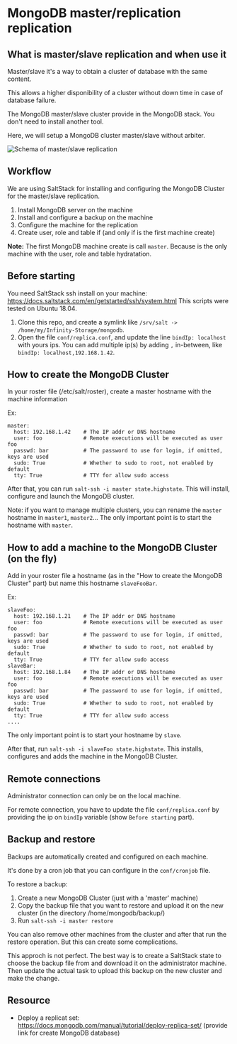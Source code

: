 # MongoDB master/replication replication

## What is master/slave replication and when use it

Master/slave it's a way to obtain a cluster of database with the same content.

This allows a higher disponibility of a cluster without down time in case of database failure.

The MongoDB master/slave cluster provide in the MongoDB stack. You don't need to install another tool.

Here, we will setup a MongoDB cluster master/slave without arbiter.

![Schema of master/slave replication](https://docs.mongodb.com/manual/_images/replica-set-read-write-operations-primary.bakedsvg.svg)


## Workflow

We are using SaltStack for installing and configuring the MongoDB Cluster for the master/slave replication.

1. Install MongoDB server on the machine
2. Install and configure a backup on the machine
3. Configure the machine for the replication
4. Create user, role and table if (and only if is the first machine create)

**Note:** The first MongoDB machine create is call `master`. Because is the only machine with the user, role and table hydratation.

## Before starting

You need SaltStack ssh install on your machine: https://docs.saltstack.com/en/getstarted/ssh/system.html
This scripts were tested on Ubuntu 18.04.

1. Clone this repo, and create a symlink like `/srv/salt -> /home/my/Infinity-Storage/mongodb`.
2. Open the file `conf/replica.conf`, and update the line `bindIp: localhost` with yours ips. You can add multiple ip(s) by adding `,` in-between, like `bindIp: localhost,192.168.1.42`.

## How to create the MongoDB Cluster

In your roster file (/etc/salt/roster), create a master hostname with the machine information

Ex:
```
master:
  host: 192.168.1.42    # The IP addr or DNS hostname
  user: foo             # Remote executions will be executed as user foo
  passwd: bar           # The password to use for login, if omitted, keys are used
  sudo: True            # Whether to sudo to root, not enabled by default
  tty: True             # TTY for allow sudo access
```

After that, you can run `salt-ssh -i master state.highstate`. This will install, configure and launch the MongoDB cluster.

Note: if you want to manage multiple clusters, you can rename the `master` hostname in `master1`, `master2`... The only important point is to start the hostname with `master`.


## How to add a machine to the MongoDB Cluster (on the fly)

Add in your roster file a hostname (as in the "How to create the MongoDB Cluster" part) but name this hostname `slaveFooBar`.

Ex:
```
slaveFoo:
  host: 192.168.1.21    # The IP addr or DNS hostname
  user: foo             # Remote executions will be executed as user foo
  passwd: bar           # The password to use for login, if omitted, keys are used
  sudo: True            # Whether to sudo to root, not enabled by default
  tty: True             # TTY for allow sudo access
slaveBar:
  host: 192.168.1.84    # The IP addr or DNS hostname
  user: foo             # Remote executions will be executed as user foo
  passwd: bar           # The password to use for login, if omitted, keys are used
  sudo: True            # Whether to sudo to root, not enabled by default
  tty: True             # TTY for allow sudo access
....
```

The only important point is to start your hostname by `slave`.

After that, run `salt-ssh -i slaveFoo state.highstate`. This installs, configures and adds the machine in the MongoDB Cluster.

## Remote connections

Administrator connection can only be on the local machine.

For remote connection, you have to update the file `conf/replica.conf` by providing the ip on `bindIp` variable (show `Before starting` part).

## Backup and restore

Backups are automatically created and configured on each machine.

It's done by a cron job that you can configure in the `conf/cronjob` file.

To restore a backup:
1. Create a new MongoDB Cluster (just with a 'master' machine)
2. Copy the backup file that you want to restore and upload it on the new cluster (in the directory /home/mongodb/backup/)
3. Run `salt-ssh -i master restore`

You can also remove other machines from the cluster and after that run the restore operation. But this can create some complications.

This approch is not perfect. The best way is to create a SaltStack state to choose the backup file from and download it on the administrator machine. Then update the actual task to upload this backup on the new cluster and make the change.

## Resource

* Deploy a replicat set: https://docs.mongodb.com/manual/tutorial/deploy-replica-set/ (provide link for create MongoDB database)
